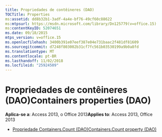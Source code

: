 ```yaml
---
title: Propriedades de contêineres (DAO)
TOCTitle: Properties
ms:assetid: dd8b32b1-3adf-4a4e-bf76-49cf60c88622
ms:mtpsurl: https://msdn.microsoft.com/library/Dn125779(v=office.15)
ms:contentKeyID: 52074651
ms.date: 09/18/2015
mtps_version: v=office.15
ms.openlocfilehash: 3400b391e07eef387e04e731baac2f481df81609
ms.sourcegitcommit: d7248f803002b31cf7fc561b03530199a9b0a8fd
ms.translationtype: MT
ms.contentlocale: pt-BR
ms.lasthandoff: 11/02/2018
ms.locfileid: "25924509"
---
```

# <a name="containers-properties-dao"></a><span data-ttu-id="53538-102">Propriedades de contêineres (DAO)</span><span class="sxs-lookup"><span data-stu-id="53538-102">Containers properties (DAO)</span></span>


<span data-ttu-id="53538-103">**Aplica-se a**: Access 2013, o Office 2013</span><span class="sxs-lookup"><span data-stu-id="53538-103">**Applies to**: Access 2013, Office 2013</span></span>



  - [<span data-ttu-id="53538-104">Propriedade Containers.Count (DAO)</span><span class="sxs-lookup"><span data-stu-id="53538-104">Containers.Count property (DAO)</span></span>](containers-count-property-dao.md)

